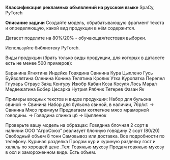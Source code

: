 **Классификация рекламных объявлений на русском языке**
SpaCy, PyTorch

**Описание задачи**
Создайте модель, обрабатывающую фрагмент текста и определяющую, какой вид продукции в нём содержится.

Датасет поделите на 80%/20% - обучающая/тестовая выборки.

Используйте библиотеку PyTorch.

Виды продукции (брать только виды продукции, для которых в датасете есть не менее 500 примеров):

Баранина Ягнятина Индейка Говядина Свинина Кура Цыплено Гусь Буйволятина Оленина Конина Телятина Кролик Утка Куропатка Перепел Глухарь Страус Заяц Кенгуру Изюбр Кабан Коза Косуля Лось Марал Медвежатина Бобер Цесарка Нутрия Рябчик Тетерев Фазан Як

Примеры входных текстов и видов продукции:
Набор для бульона свиной -> Свинина
Набор для бульона свиной, в наличии, 76р/кг. -> Свинина
Мясо премиум Предлагаем котлетное мясо мраморной говядины. -> Говядина
спинка цб -> Цыпленок

Проверьте вашу модель на образцах:
Говядина блочная 2 сорт в наличии ООО “АгроСоюз” реализует блочную говядину 2 сорт (80/20)
Свободный объем 8 тонн Самовывоз или доставка. Все подробности по телефону.
Куриная разделка Продам кур и куриную разделку гост и халяль по хорошей цене .Тел:
Говяжью мукозу Продам говяжью мукозу в охл и замороженном виде. Есть объем.
